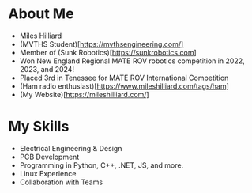 # About Me

- Miles Hilliard
- (MVTHS Student)[https://mvthsengineering.com/]
- Member of (Sunk Robotics)[https://sunkrobotics.com]
- Won New England Regional MATE ROV robotics competition in 2022, 2023, and 2024!
- Placed 3rd in Tenessee for MATE ROV International Competition
- (Ham radio enthusiast)[https://www.mileshilliard.com/tags/ham]
- (My Website)[https://mileshilliard.com/]

# My Skills

- Electrical Engineering & Design
- PCB Development
- Programming in Python, C++, .NET, JS, and more.
- Linux Experience
- Collaboration with Teams
